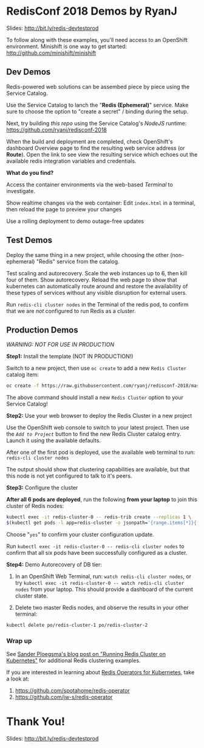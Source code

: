 # RedisConf 2018 Demos by RyanJ

Slides: http://bit.ly/redis-devtestprod

To follow along with these examples, you'll need access to an OpenShift environment. Minishift is one way to get started: http://github.com/minishift/minishift

## Dev Demos
Redis-powered web solutions can be assembed piece by piece using the Service Catalog.

Use the Service Catalog to lanch the "**Redis (Ephemeral)**" service. Make sure to choose the option to "create a secret" / binding during the setup. 

Next, try building *this repo* using the Service Catalog's *NodeJS* runtime: https://github.com/ryanj/redisconf-2018

When the build and deployment are completed, check OpenShift's dashboard Overview page to find the resulting web service address (or **Route**).  Open the link to see view the resulting service which echoes out the available redis integration variables and credentials.

**What do you find?**

Access the container environments via the web-based *Terminal* to investigate.

Show realtime changes via the web container: Edit `index.html` in a terminal, then reload the page to preview your changes

Use a rolling deployment to demo outage-free updates

## Test Demos

Deploy the same thing in a new project, while choosing the other (non-ephemeral) "Redis" service from the catalog.

Test scaling and autorecovery.  Scale the web instances up to 6, then kill four of them. Show autorecovery. Reload the web page to show that kubernetes can automatically route around and restore the availability of these types of services without any visible disruption for external users.

Run `redis-cli cluster nodes` in the Terminal of the redis pod, to confirm that we are *not* configured to run Redis as a cluster.

## Production Demos

*WARNING: NOT FOR USE IN PRODUCTION*

**Step1:** Install the template (NOT IN PRODUCTION!)

Switch to a new project, then use `oc create` to add a new `Redis Cluster` catalog item:

```bash
oc create -f https://raw.githubusercontent.com/ryanj/redisconf-2018/master/redis-cluster-template.yml
```

The above command should install a new `Redis Cluster` option to your Service Catalog!

**Step2:** Use your web browser to deploy the Redis Cluster in a new project

Use the OpenShift web console to switch to your latest project. Then use the *`Add to Project`* button to find the new Redis Cluster catalog entry.  Launch it using the available defaults.

After one of the first pod is deployed, use the available web terminal to run: `redis-cli cluster nodes`

The output should show that clustering capabilities are available, but that this node is not yet configured to talk to it's peers.

**Step3:** Configure the cluster

**After all 6 pods are deployed**, run the following **from your laptop** to join this cluster of Redis nodes: 

```bash
kubectl exec -it redis-cluster-0 -- redis-trib create --replicas 1 \
$(kubectl get pods -l app=redis-cluster -o jsonpath='{range.items[*]}{.status.podIP}:6379 ')
```

Choose "`yes`" to confirm your cluster configuration update.  

Run `kubectl exec -it redis-cluster-0 -- redis-cli cluster nodes` to confirm that all six pods have been successfully configured as a cluster.

**Step4:** Demo Autorecovery of DB tier:

1. In an OpenShift Web Terminal, run: `watch redis-cli cluster nodes`, or try `kubectl exec -it redis-cluster-0 -- watch redis-cli cluster nodes` from your laptop.  This should provide a dashboard of the current cluster state.

2. Delete two master Redis nodes, and observe the results in your other terminal:

```bash
kubectl delete po/redis-cluster-1 po/redis-cluster-2
```

### Wrap up

See [Sander Ploegsma's blog post on "Running Redis Cluster on Kubernetes"](https://sanderp.nl/running-redis-cluster-on-kubernetes-e451bda76cad) for additional Redis clustering examples.

If you are interested in learning about [Redis Operators for Kubernetes](https://product.spotahome.com/redis-operator-for-kubernetes-released-9c6775e7da9b), take a look at:

1. https://github.com/spotahome/redis-operator
2. https://github.com/jw-s/redis-operator

# Thank You!

Slides: http://bit.ly/redis-devtestprod
